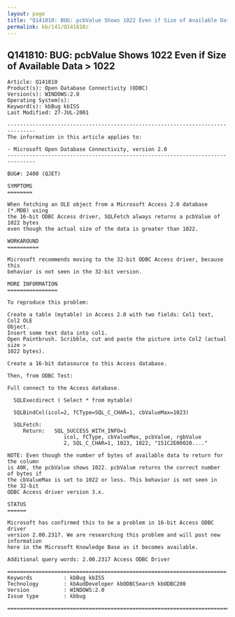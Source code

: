 ```yaml
---
layout: page
title: "Q141810: BUG: pcbValue Shows 1022 Even if Size of Available Data &gt; 1022"
permalink: kb/141/Q141810/
---
```


## Q141810: BUG: pcbValue Shows 1022 Even if Size of Available Data &gt; 1022

	Article: Q141810
	Product(s): Open Database Connectivity (ODBC)
	Version(s): WINDOWS:2.0
	Operating System(s): 
	Keyword(s): kbBug kbISS
	Last Modified: 27-JUL-2001
	
	-------------------------------------------------------------------------------
	The information in this article applies to:
	
	- Microsoft Open Database Connectivity, version 2.0 
	-------------------------------------------------------------------------------
	
	BUG#: 2400 (QJET)
	
	SYMPTOMS
	========
	
	When fetching an OLE object from a Microsoft Access 2.0 database (*.MDB) using
	the 16-bit ODBC Access driver, SQLFetch always returns a pcbValue of 1022 bytes
	even though the actual size of the data is greater than 1022.
	
	WORKAROUND
	==========
	
	Microsoft recommends moving to the 32-bit ODBC Access driver, because this
	behavior is not seen in the 32-bit version.
	
	MORE INFORMATION
	================
	
	To reproduce this problem:
	
	Create a table (mytable) in Access 2.0 with two fields: Col1 text, Col2 OLE
	Object.
	Insert some text data into col1.
	Open Paintbrush. Scribble, cut and paste the picture into Col2 (actual size >
	1022 bytes).
	
	Create a 16-bit datasource to this Access database.
	
	Then, from ODBC Test:
	
	Full connect to the Access database.
	
	  SQLExecdirect ( Select * from mytable)
	
	  SQLBindCol(icol=2, fCType=SQL_C_CHAR=1, cbValueMax=1023)
	
	  SQLFetch:
	     Return:   SQL_SUCCESS_WITH_INFO=1
	                  icol, fCType, cbValueMax, pcbValue, rgbValue
	                  2, SQL_C_CHAR=1, 1023, 1022, "151C2E00020...."
	
	NOTE: Even though the number of bytes of available data to return for the column
	is 40K, the pcbValue shows 1022. pcbValue returns the correct number of bytes if
	the cbValueMax is set to 1022 or less. This behavior is not seen in the 32-bit
	ODBC Access driver version 3.x.
	
	STATUS
	======
	
	Microsoft has confirmed this to be a problem in 16-bit Access ODBC driver
	version 2.00.2317. We are researching this problem and will post new information
	here in the Microsoft Knowledge Base as it becomes available.
	
	Additional query words: 2.00.2317 Access ODBC Driver
	
	======================================================================
	Keywords          : kbBug kbISS 
	Technology        : kbAudDeveloper kbODBCSearch kbODBC200
	Version           : WINDOWS:2.0
	Issue type        : kbbug
	
	=============================================================================
	

